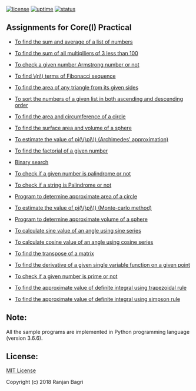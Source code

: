 [![license](https://img.shields.io/github/license/gribja/unit-testrb.svg)](https://gribja.github.io/open_datasets/LICENSE.md) [![uptime](https://img.shields.io/badge/uptime-100%25-orange.svg)](https://img.shields.io/badge/uptime-100%25-orange.svg) [![status](https://img.shields.io/pypi/status/Django.svg)](https://img.shields.io/pypi/status/Django.svg)


<script type="text/javascript"
        src="https://cdnjs.cloudflare.com/ajax/libs/mathjax/2.7.0/MathJax.js?config=TeX-AMS_CHTML"></script>


## Assignments for Core(I) Practical


* [To find the sum and average of a list of numbers](page1.md)

* [To find the sum of all multiplliers of 3 less than 100](page2.md)

* [To check a given number Armstrong number or not](page3.md)

* [To find \\(n\\) terms of Fibonacci sequence](page4.md)

* [To find the area of any triangle from its given sides](page5.md)

* [To sort the numbers of a given list in both ascending and descending order](page6.md)

* [To find the area and circumference of a circle](page7.md)

* [To find the surface area and volume of a sphere](page8.md)

* [To estimate the value of pi(\\(\pi\\)) (Archimedes' approximation)](page9.md)

* [To find the factorial of a given number](page10.md)

* [Binary search](page11.md)

* [To check if a given number is palindrome or not](page12.md)

* [To check if a string is Palindrome or not](page13.md)

* [Program to determine approximate area of a circle](page14.md)

* [To estimate the value of pi(\\(\pi\\)) (Monte-carlo method)](page15.md)

* [Program to determine approximate volume of a sphere](page16.md)

* [To calculate sine value of an angle using sine series](page17.md)

* [To calculate cosine value of an angle using cosine series](page18.md)

* [To find the transpose of a matrix](page19.md)

* [To find the derivative of a given single variable function on a given point](page20.md)

* [To check if a given number is prime or not](page21.md)

* [To find the approximate value of definite integral using trapezoidal rule](page22.md)

* [To find the approximate value of definite integral using simpson rule](page23.md)



## Note:

All the sample programs are implemented in Python programming language (version 3.6.6).

## License:
[MIT License](LICENSE.md)

Copyright (c) 2018 Ranjan Bagri

